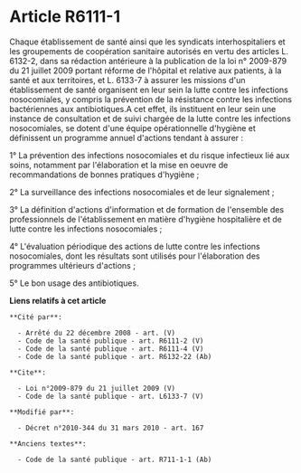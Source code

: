 # Article R6111-1

Chaque établissement de santé ainsi que les syndicats interhospitaliers et les groupements de coopération sanitaire autorisés
en vertu des articles L. 6132-2, dans sa rédaction antérieure à la publication de la loi n° 2009-879 du 21 juillet 2009
portant réforme de l'hôpital et relative aux patients, à la santé et aux territoires, et L. 6133-7 à assurer les missions
d'un établissement de santé organisent en leur sein la lutte contre les infections nosocomiales, y compris la prévention de
la résistance contre les infections bactériennes aux antibiotiques.A cet effet, ils instituent en leur sein une instance de
consultation et de suivi chargée de la lutte contre les infections nosocomiales, se dotent d'une équipe opérationnelle
d'hygiène et définissent un programme annuel d'actions tendant à assurer : 

1° La prévention des infections nosocomiales et du risque infectieux lié aux soins, notamment par l'élaboration et la mise en
oeuvre de recommandations de bonnes pratiques d'hygiène ; 

2° La surveillance des infections nosocomiales et de leur signalement ; 

3° La définition d'actions d'information et de formation de l'ensemble des professionnels de l'établissement en matière
d'hygiène hospitalière et de lutte contre les infections nosocomiales ; 

4° L'évaluation périodique des actions de lutte contre les infections nosocomiales, dont les résultats sont utilisés pour
l'élaboration des programmes ultérieurs d'actions ; 

5° Le bon usage des antibiotiques.

**Liens relatifs à cet article**

	**Cité par**:

	  - Arrêté du 22 décembre 2008 - art. (V)
	  - Code de la santé publique - art. R6111-2 (V)
	  - Code de la santé publique - art. R6111-4 (V)
	  - Code de la santé publique - art. R6132-22 (Ab)

	**Cite**:

	  - Loi n°2009-879 du 21 juillet 2009 (V)
	  - Code de la santé publique - art. L6133-7 (V)

	**Modifié par**:

	  - Décret n°2010-344 du 31 mars 2010 - art. 167

	**Anciens textes**:

	  - Code de la santé publique - art. R711-1-1 (Ab)
